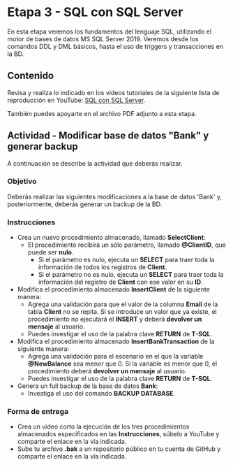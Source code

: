 # Etapa 3 - SQL con SQL Server
En esta etapa veremos los fundamentos del lenguaje SQL, utilizando el motor de bases de datos MS SQL Server 2019. Veremos desde los comandos DDL y DML básicos, hasta el uso de triggers y transacciones en la BD.

## Contenido
Revisa y realiza lo indicado en los videos tutoriales de la siguiente lista de reproducción en YouTube: [SQL con SQL Server](https://www.youtube.com/playlist?list=PL0-hIHBwsOM6Bsv8ZNK4YnD3T-GtK40Jl).

También puedes apoyarte en el archivo PDF adjunto a esta etapa.

## Actividad - Modificar base de datos "Bank" y generar backup
A continuación se describe la actividad que deberás realizar.

### Objetivo
Deberás realizar las siguientes modificaciones a la base de datos 'Bank' y, posteriormente, deberás generar un backup de la BD.

### Instrucciones
- Crea un nuevo procedimiento almacenado, llamado **SelectClient**:
  - El procedimiento recibirá un sólo parámetro, llamado **@ClientID**, que puede ser **nulo**.  
    - Si el parámetro es nulo, ejecuta un **SELECT** para traer toda la información de todos los registros de **Client**.
    - Si el parámetro no es nulo, ejecuta un **SELECT** para traer toda la información del registro de **Client** con ese valor en su **ID**.
- Modifica el procedimiento almacenado **InsertClient** de la siguiente manera:
  - Agrega una validación para que el valor de la columna **Email** de la tabla **Client** no se repita. Si se introduce un valor que ya existe, el procedimiento no ejecutará el **INSERT** y deberá **devolver un mensaje** al usuario.
  - Puedes investigar el uso de la palabra clave **RETURN** de **T-SQL**.
- Modifica el procedimiento almacenado **InsertBankTransaction** de la siguiente manera:
  - Agrega una validación para el escenario en el que la variable **@NewBalance** sea menor que 0. Si la variable es menor que 0, el procedimiento deberá **devolver un mensaje** al usuario.
  - Puedes investigar el uso de la palabra clave **RETURN** de **T-SQL**.
- Genera un full backup de la base de datos **Bank**:
  - Investiga el uso del comando **BACKUP DATABASE**. 

### Forma de entrega
- Crea un video corto la ejecución de los tres procedimientos almacenados especificados en las **Instrucciones**, súbelo a YouTube y comparte el enlace en la vía indicada.
- Sube tu archivo **.bak** a un repositorio público en tu cuenta de GitHub y comparte el enlace en la vía indicada.
